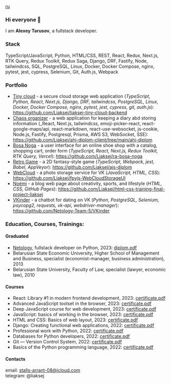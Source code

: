 [ru](https://github.com/Liaksej/liaksej/blob/main/README_ru.md)

### Hi everyone 👋

I am **Alexey Tarusov**, a fullstack developer.

### Stack

TypeScript/JavaScript, Python, HTML/CSS, REST, React, Redux, Next.js, RTK Query, Redux Toolkit, Redux Saga, Django, DRF, Fastify, Node, tailwindcss, SQL, PostgreSQL, Linux, Docker, Docker Compose, nginx, pytest, jest, cypress, Selenium, Git, Auth.js, Webpack

### Portfolio

* [Tiny cloud](https://github.com/Liaksej/liaksej-tiny-cloud-backend) - a secure cloud storage web application (_TypeScript, Python, React, Next.js, Django, DRF, tailwindcss, PostgreSQL, Linux, Docker, Docker Compose, nginx, pytest, jest, cypress, git, auth.js_): https://github.com/Liaksej/liaksej-tiny-cloud-backend
* [Chaos organizer](https://github.com/Liaksej/ahj-diplom-client/tree/main/ahj-diplom) - a web application for keeping a diary abd storing information (_React, Next.js, tailwindcss, emoji-picker-react, react-google-maps/api, react-markdown, react-use-websocket, js-cookie, Node.js, Fastify, Postgresql, Prisma, AWS S3, WebSocket, SSE): https://github.com/Liaksej/ahj-diplom-client/tree/main/ahj-diplom
* [Bosa Noga](https://github.com/Liaksej/ra-bosa-noga) - a user interface for an online shoe shop with a catalog, shopping cart, order form (_TypeScript, React, Next.js, Redux Toolkit, RTK Query, Vercel_): https://github.com/Liaksej/ra-bosa-noga
* [Retro Game](https://github.com/Liaksej/ajs-diplom) - a 2D fantasy-style game (_TypeScript, Webpack, jest, Babel, AppVeyor_): https://github.com/Liaksej/ajs-diplom
* [WebCloud](https://github.com/Liaksej/fpyjs-WebCloudStorageUI) - a photo storage service for VK (_JavaScript, HTML, CSS_): https://github.com/Liaksej/fpyjs-WebCloudStorageUI
* [Noémi](https://github.com/Liaksej/html-css-training-final-project-liaksej) - a blog web page about creativity, sports, and lifestyle (_HTML, CSS, GitHub Pages_): https://github.com/Liaksej/html-css-training-final-project-liaksej 
* [VKinder](https://github.com/Netology-Team-5/VKinder) - a chatbot for dating on VK (_Python, PostgreSQL, Selenium, psycopg2, requests, vk-api, webdriver-manager_): https://github.com/Netology-Team-5/VKinder

### Education, Courses, Trainings:

#### Graduated
* [Netology](https://netology.ru/programs/fullstack-python-dev), fullstack developer on Python, 2023: [diplom.pdf](https://github.com/Liaksej/liaksej/files/13766591/certificate-9.pdf)
* Belarusian State Economic University, Higher School of Management and Business, specialist (economist-manager, business administration), 2013
* Belarusian State University, Faculty of Law, specialist (lawyer, economic law), 2010

#### Courses
* React: Library #1 in modern frontend development, 2023: [certificate.pdf](https://github.com/Liaksej/liaksej/files/13766590/certificate-8.pdf)
* Advanced JavaScript toolset in the browser, 2023: [certificate.pdf](https://github.com/Liaksej/liaksej/files/13766589/certificate-7.pdf)
* Deep JavaScript course for web development, 2023: [certificate.pdf](https://github.com/Liaksej/liaksej/files/13766587/certificate-6.pdf)
* JavaScript: basics of working in the browser, 2023: [certificate.pdf](https://github.com/Liaksej/liaksej/files/13766585/certificate-5.pdf)
* HTML and CSS: Basics of web layout, 2023: [certificate.pdf](https://github.com/Liaksej/liaksej/files/13766583/certificate-4.pdf)
* Django: Creating functional web applications, 2022: [certificate.pdf](certificates%2Fdjango.pdf)
* Professional work with Python, 2022: [certificate.pdf](certificates%2Fpython_advanced.pdf)
* Databases for Python developers, 2022: [certificate.pdf](certificates%2Fsql_python.pdf)
* Git — Version Control System, 2022: [certificate.pdf](certificates%2Fgit_certificate.pdf)
* Basics of the Python programming language, 2022: [certificate.pdf](certificates%2Fpython_basic.pdf)

#### Contacts
email: stalls-arrant-08@icloud.com    
telegram: @liaksej


